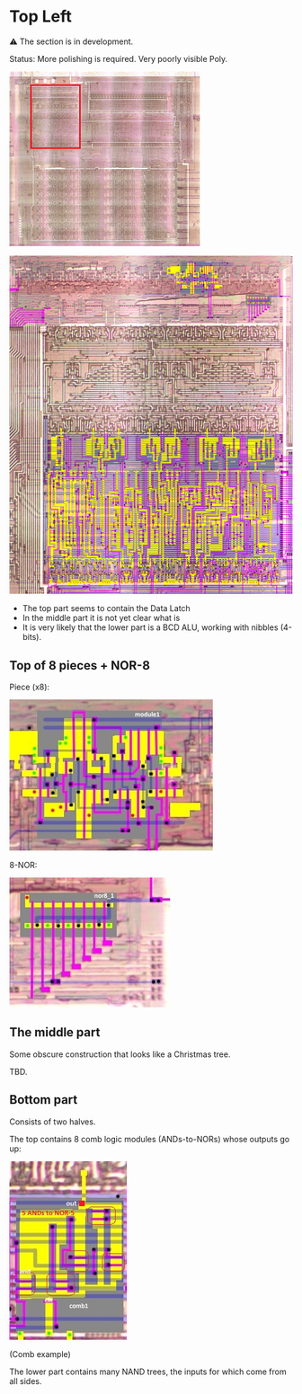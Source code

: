 # Top Left

:warning: The section is in development.

Status: More polishing is required. Very poorly visible Poly.

![locator_topleft](/imgstore/locator_topleft.png)

![topleft](/imgstore/topleft.jpg)

- The top part seems to contain the Data Latch
- In the middle part it is not yet clear what is
- It is very likely that the lower part is a BCD ALU, working with nibbles (4-bits).

## Top of 8 pieces + NOR-8

Piece (x8):

![module1](/imgstore/module1.jpg)

8-NOR:

![nor8_1](/imgstore/nor8_1.jpg)

## The middle part

Some obscure construction that looks like a Christmas tree.

TBD.

## Bottom part

Consists of two halves.

The top contains 8 comb logic modules (ANDs-to-NORs) whose outputs go up:

![comb1](/imgstore/comb1.jpg)

(Comb example)

The lower part contains many NAND trees, the inputs for which come from all sides.
